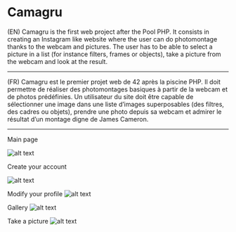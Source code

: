 # Camagru

(EN)
Camagru is the first web project after the Pool PHP. It consists in creating an Instagram like website where the user 
can do photomontage thanks to the webcam and pictures.
The user has to be able to select a picture in a list (for instance filters, frames or objects), take a picture from the webcam 
and look at the result.

------------------------

(FR)
Camagru est le premier projet web de 42 après la piscine PHP. Il doit permettre de réaliser des photomontages basiques 
à partir de la webcam et de photos prédéfinies.
Un utilisateur du site doit être capable de sélectionner une image dans
une liste d’images superposables (des filtres, des cadres ou objets), prendre une photo depuis sa webcam 
et admirer le résultat d’un montage digne de James Cameron.

-------------------------------------------------------------------------------------------------------------------------

Main page

![alt text](https://raw.githubusercontent.com/RueRivoli/Camagru/master/ressources/captures/capture1.png)

Create your account

![alt text](https://raw.githubusercontent.com/RueRivoli/Camagru/master/ressources/captures/capture2.png)

Modify your profile
![alt text](https://raw.githubusercontent.com/RueRivoli/Camagru/master/ressources/captures/capture3.png)

Gallery 
![alt text](https://raw.githubusercontent.com/RueRivoli/Camagru/master/ressources/captures/capture4.png)

Take a picture
![alt text](https://raw.githubusercontent.com/RueRivoli/Camagru/master/ressources/captures/capture5.png)
